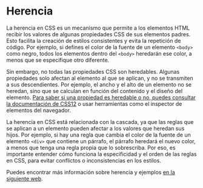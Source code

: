 # Herencia

La herencia en CSS es un mecanismo que permite a los elementos HTML recibir los valores de algunas propiedades CSS de sus elementos padres. Esto facilita la creación de estilos consistentes y evita la repetición de código. Por ejemplo, si defines el color de la fuente de un elemento `<body>` como negro, todos los elementos dentro del `<body>` heredarán ese color, a menos que se especifique otro diferente.

Sin embargo, no todas las propiedades CSS son heredables. Algunas propiedades solo afectan al elemento al que se aplican, y no se transmiten a sus descendientes. Por ejemplo, el ancho y el alto de un elemento no se heredan, sino que se calculan en función del contenido y el diseño del elemento. [Para saber si una propiedad es heredable o no, puedes consultar la documentación de CSS](https://developer.mozilla.org/es/docs/Learn/CSS/Building\_blocks/Cascade\_and\_inheritance)[1](https://developer.mozilla.org/es/docs/Learn/CSS/Building\_blocks/Cascade\_and\_inheritance)[2](https://developer.mozilla.org/es/docs/Web/CSS/inheritance) o usar herramientas como el inspector de elementos del navegador.

La herencia en CSS está relacionada con la cascada, ya que las reglas que se aplican a un elemento pueden afectar a los valores que heredan sus hijos. Por ejemplo, si hay una regla que cambia el color de la fuente de un elemento `<div>` que contiene un párrafo, el párrafo heredará el nuevo color, a menos que tenga una regla propia que lo sobrescriba. Por eso, es importante entender cómo funciona la especificidad y el orden de las reglas en CSS, para evitar conflictos o inconsistencias en los estilos.

Puedes encontrar más información sobre herencia y ejemplos [en la siguiente web](https://codigofacilito.com/articulos/la-herencia-en-css).
